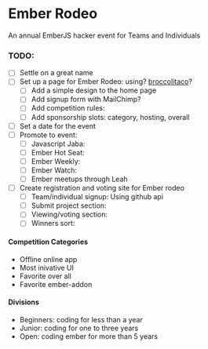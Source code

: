# Ember Rodeo
An annual EmberJS hacker event for Teams and Individuals 

### TODO: 

- [ ] Settle on a great name
- [ ] Set up a page for Ember Rodeo: using? [broccolitaco](http://broccoli-taco.com/)? 
    - [ ] Add a simple design to the home page
    - [ ] Add signup form with MailChimp?
    - [ ] Add competition rules:
    - [ ] Add sponsorship slots: category, hosting, overall

- [ ] Set a date for the event
- [ ] Promote to event: 
    - [ ] Javascript Jaba:
    - [ ] Ember Hot Seat:
    - [ ] Ember Weekly:
    - [ ] Ember Watch:
    - [ ] Ember meetups through Leah

- [ ] Create registration and voting site for Ember rodeo
    - [ ] Team/individual signup: Using github api
    - [ ] Submit project section:
    - [ ] Viewing/voting section:
    - [ ] Winners sort:

#### Competition Categories
- Offline online app
- Most inivative UI
- Favorite over all
- Favorite ember-addon

#### Divisions
- Beginners: coding for less than a year
- Junior: coding for one to three years
- Open: coding ember for more than 5 years


